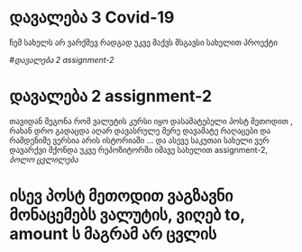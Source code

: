 # დავალება 3 Covid-19
ჩემ სახელს არ ვარქმევ რადგად უკვე მაქვს მსგავსი სახელით პროექტი 


#*დავალება 2* *assignment-2*
# დავალება 2 assignment-2
თავიდან მეგონა რომ ვალუტის კურსი იყო დასამატებელი  პოსტ მეთოდით ,
 რახან დრო  გადაცდა აღარ დავასრულე მერე დავამატე რაღაცები და რამდენიმე ვერსია არის ისტორიაში ... 
და ასევე საკუთაი სახელი ვერ დავარქვი მქონდა უკვე რეპოზიტორში იმავე სახელით assignment-2,
*ბოლო ცვლილება*

# ისევ პოსტ მეთოდით ვაგზავნი მონაცემებს ვალუტის, ვიღებ to, amount ს მაგრამ არ ცვლის

